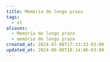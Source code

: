 ```yaml
---
title: Memória de longo prazo
tags:
  - v1
aliases:
  - Memória de longo prazo
  - memória de longo prazo
created_at: 2024-07-08T17:33:33-03:00
updated_at: 2024-08-06T18:14:46-03:00
---
```

